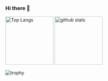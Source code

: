 ### Hi there 👋

<p align="left"> 
  <img alt="Top Langs" height="150px" src="https://github-readme-stats.vercel.app/api/top-langs/?username=takuya4520&layout=compact" />
  <img alt="github stats" height="150px" src="https://github-readme-stats.vercel.app/api?username=takuya4520&show_icons=true" />
</p>

![trophy](https://github-profile-trophy.vercel.app/?username=takuya4520&column=8
)
